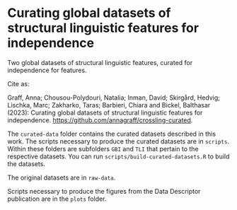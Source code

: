 # Curating global datasets of structural linguistic features for independence
Two global datasets of structural linguistic features, curated for independence for features.

Cite as:

Graff, Anna; Chousou-Polydouri, Natalia; Inman, David; Skirgård, Hedvig; Lischka, Marc; Zakharko, Taras; Barbieri, Chiara and Bickel, Balthasar (2023): Curating global datasets of structural linguistic features for independence. https://github.com/annagraff/crossling-curated.


The `curated-data` folder contains the curated datasets described in this work. The scripts necessary to produce the curated datasets are in `scripts`. Within these folders are subfolders `GBI` and  `TLI` that pertain to the respective datasets. You can run `scripts/build-curated-datasets.R` to build the datasets. 

The original datasets are in `raw-data`. 

Scripts necessary to produce the figures from the Data Descriptor publication are in the `plots` folder.
